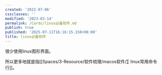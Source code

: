 ```yaml
---
created: '2022-07-06'
cssclasses: ''
modified: '2023-03-14'
permalink: /Cards/linux必备软件.md
publish: true
published: '2025-07-11T16:16:15.158+08:00'
title: linux必备软件
---
```

很少使用linux图形界面。

所以更多地就是指[[Spaces/3-Resource/软件梳理/macos软件/∑ linux常用命令行]]。